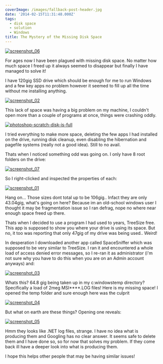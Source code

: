 ```yaml
---
coverImage: /images/fallback-post-header.jpg
date: '2014-02-15T11:31:48.000Z'
tags:
  - disk space
  - solution
  - Windows
title: The Mystery of the Missing Disk Space
---
```


[![screenshot_06](https://mikecann.co.uk/wp-content/uploads/2014/02/screenshot_06.png)](https://mikecann.co.uk/wp-content/uploads/2014/02/screenshot_06.png)

For ages now I have been plagued with missing disk space. No matter how much space I freed up it always seemed to disappear but finally I have managed to solve it!

<!-- more -->

I have 120gig SSD drive which should be enough for me to run Windows and a few key apps no problem however it seemed to fill up all the time without me installing anything.

[![screenshot_02](https://mikecann.co.uk/wp-content/uploads/2014/02/screenshot_02.png)](https://mikecann.co.uk/wp-content/uploads/2014/02/screenshot_02.png)

This lack of space was having a big problem on my machine, I couldn't open more than a couple of programs at once, things were crashing oddly.

[![photoshop-scratch-disk-is-full](https://mikecann.co.uk/wp-content/uploads/2014/02/photoshop-scratch-disk-is-full.jpg)](https://mikecann.co.uk/wp-content/uploads/2014/02/photoshop-scratch-disk-is-full.jpg)

I tried everything to make more space, deleting the few apps I had installed on the drive, running disk cleanup, even disabling the hibernation and pagefile systems (really not a good idea). Still to no avail.

Thats when I noticed something odd was going on. I only have 8 root folders on the drive:

[![screenshot_07](https://mikecann.co.uk/wp-content/uploads/2014/02/screenshot_07.png)](https://mikecann.co.uk/wp-content/uploads/2014/02/screenshot_07.png)

So I right-clicked and inspected the properties of each:

[![screenshot_01](https://mikecann.co.uk/wp-content/uploads/2014/02/screenshot_01-1024x603.png)](https://mikecann.co.uk/wp-content/uploads/2014/02/screenshot_01.png)

Hang on... Those sizes dont total up to be 106gig.. Infact they are only 43.04gig, what's going on here? Because im an old-school windows user I thought it may be fragmentation issue so I ran defrag, nope no where near enough space freed up there.

Thats when I decided to use a program I had used to years, TreeSize free. This app is supposed to show you where your drive is using its space. But no, it too was reporting that only 47gig of my drive was being used.. Weird!

In desperation I downloaded another app called SpaceSniffer which was supposed to be very similar to TreeSize. I ran it and encountered a whole load of access denied error messages, so I re-ran it as administrator (i'm not sure why you have to do this when you are on an Admin account anyways) and:

[![screenshot_03](https://mikecann.co.uk/wp-content/uploads/2014/02/screenshot_03-1024x602.png)](https://mikecann.co.uk/wp-content/uploads/2014/02/screenshot_03.png)

Whats this? 64.8 gig being taken up in my c:windowstemp directory? Specifically a load of 2meg MSI\*\*\*\*.LOG files! Here is my missing space! I opened the temp folder and sure enough here was the culprit

[![screenshot_04](https://mikecann.co.uk/wp-content/uploads/2014/02/screenshot_04.png)](https://mikecann.co.uk/wp-content/uploads/2014/02/screenshot_04.png)

But what on earth are these things? Opening one reveals:

[![screenshot_05](https://mikecann.co.uk/wp-content/uploads/2014/02/screenshot_05.png)](https://mikecann.co.uk/wp-content/uploads/2014/02/screenshot_05.png)

Hmm they looks like .NET log files, strange. I have no idea what is producing them and Googling has no clear answer. It seems safe to delete them and I have done so, so for now that solves my problem. If they come back ill have a deeper look into what is producing them.

I hope this helps other people that may be having similar issues!
